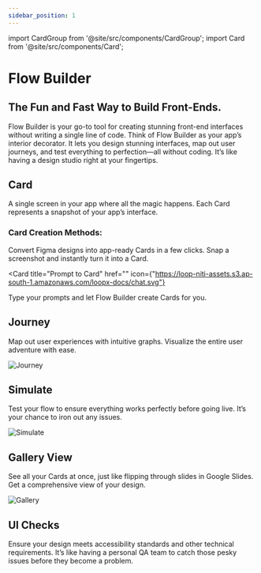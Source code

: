 ```yaml
---
sidebar_position: 1
---
```


import CardGroup from '@site/src/components/CardGroup';
import Card from '@site/src/components/Card';

# Flow Builder

## The Fun and Fast Way to Build Front-Ends.

Flow Builder is your go-to tool for creating stunning front-end interfaces without writing a single line of code.
Think of Flow Builder as your app’s interior decorator. It lets you design stunning interfaces, map out user journeys, and test everything to perfection—all without coding. It’s like having a design studio right at your fingertips.

## Card

A single screen in your app where all the magic happens. Each Card represents a snapshot of your app’s interface.

### Card Creation Methods:

<CardGroup>
<Card
  title="Figma to Card"
  href="/experience-layer/flow-builder"
  icon={"https://loop-niti-assets.s3.ap-south-1.amazonaws.com/loopx-docs/figma_logo.svg"}
>
  Convert Figma designs into app-ready Cards in a few clicks.
  </Card>
  <Card
    title="Screenshot to Card"
    href=""
  icon={"https://loop-niti-assets.s3.ap-south-1.amazonaws.com/loopx-docs/screenshot.svg"}
  >
  Snap a screenshot and instantly turn it into a Card.
  </Card>

  <Card
    title="Prompt to Card"
    href=""
  icon={"https://loop-niti-assets.s3.ap-south-1.amazonaws.com/loopx-docs/chat.svg"}
  >
  Type your prompts and let Flow Builder create Cards for you.
  </Card>
</CardGroup>

## Journey

Map out user experiences with intuitive graphs. Visualize the entire user adventure with ease.

![Journey](https://loop-niti-assets.s3.ap-south-1.amazonaws.com/loopx-docs/journey.png)

## Simulate

Test your flow to ensure everything works perfectly before going live. It’s your chance to iron out any issues.

![Simulate](https://loop-niti-assets.s3.ap-south-1.amazonaws.com/loopx-docs/simulate.png)

## Gallery View

See all your Cards at once, just like flipping through slides in Google Slides. Get a comprehensive view of your design.

![Gallery](https://loop-niti-assets.s3.ap-south-1.amazonaws.com/loopx-docs/gallery.png)

## UI Checks

Ensure your design meets accessibility standards and other technical requirements. It’s like having a personal QA team to catch those pesky issues before they become a problem.
